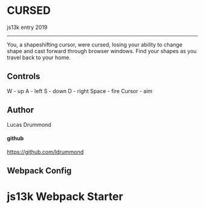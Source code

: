 # CURSED 
js13k entry 2019

*****
You, a shapeshifting cursor, were cursed, losing your ability to change shape and 
cast forward through browser windows. Find your shapes as you travel back to your home. 

## Controls
W - up
A - left
S - down
D - right
Space - fire
Cursor - aim 

## Author
Lucas Drummond 
#### github
https://github.com/ldrummond


## Webpack Config

# js13k Webpack Starter
